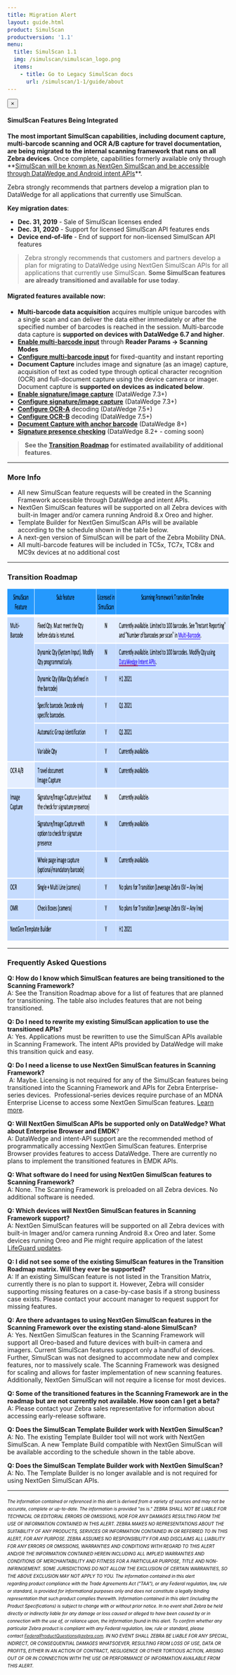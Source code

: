 ```yaml
---
title: Migration Alert
layout: guide.html
product: SimulScan
productversion: '1.1'
menu:
  title: SimulScan 1.1
  img: /simulscan/simulscan_logo.png
  items:
    - title: Go to Legacy SimulScan docs
      url: /simulscan/1-1/guide/about
---
```



<div class="alert alert-danger alert-dismissible fade in" role="alert"> <button type="button" class="close" data-dismiss="alert" aria-label="Close"><span aria-hidden="true">×</span></button> <h4>SimulScan Features Being Integrated</h4> <p><b>The most important SimulScan capabilities, including document capture, multi-barcode scanning and OCR A/B capture for travel documentation, are being migrated to the internal scanning framework that runs on all Zebra devices</b>. Once complete, capabilities formerly available only through **<u>SimulScan will be known as NextGen SimulScan and be accessible through DataWedge and Android intent APIs</u>**. 

Zebra strongly recommends that partners develop a migration plan to DataWedge for all applications that currently use SimulScan.</p><p><b>Key migration dates</b>:
    </p><ul>
        <li><b>Dec. 31, 2019</b> - Sale of SimulScan licenses ended</li>
        <li><b>Dec. 31, 2020</b> - Support for licensed SimulScan API features ends</li>
        <li><b>Device end-of-life</b> - End of support for non-licensed SimulScan API features</li>
    </ul>
</div>

> Zebra strongly recommends that customers and partners develop a plan for migrating to DataWedge using NextGen SimulScan APIs for all applications that currently use SimulScan. **Some SimulScan features are already transitioned and available for use today**. <br>

#### Migrated features available now:
* **Multi-barcode data acquisition** acquires multiple unique barcodes with a single scan and can deliver the data either immediately or after the specified number of barcodes is reached in the session. Multi-barcode data capture is **supported on devices with DataWedge 6.7 and higher**.
 * **[Enable multi-barcode input](/datawedge/7-5/guide/input/barcode/#readerparams)** through **Reader Params -> Scanning Modes**
 * **[Configure multi-barcode input](/datawedge/7-5/guide/input/barcode/#multibarcodeparams)** for fixed-quantity and instant reporting
* **Document Capture** includes image and signature (as an image) capture, acquisition of text as coded type through optical character recognition (OCR) and full-document capture using the device camera or imager. Document capture is **supported on devices as indicated below**.  
 * **[Enable signature/image capture](/datawedge/7-5/guide/input/barcode/#multibarcodeparams)** (DataWedge 7.3+)
 * **[Configure signature/image capture](/datawedge/7-5/guide/input/barcode/#decodersignature)** (DataWedge 7.3+)
 * **[Configure OCR-A](/datawedge/7-5/guide/input/barcode#ocra)** decoding (DataWedge 7.5+)
 * **[Configure OCR-B](/datawedge/7-5/guide/input/barcode#ocrb)** decoding (DataWedge 7.5+)
 * **[Document Capture with anchor barcode](/datawedge/8-0/guide/input/barcode/#documentcapturetemplate)** (DataWedge 8+)
 * **[Signature presence checking]()** (DataWedge 8.2+ - coming soon)

<!--  removed by eng.
* **[Sample app: Multi-barcode scanning](/emdk-for-android/7-5/samples/multibarcode1/)** (EMDK for Android 6.8+)
 * **[Sample app: Document capture](/emdk-for-android/7-5/samples/simulscan/)** (EMDK for Android 4.0+)
 -->

>**See the [Transition Roadmap](#transitionroadmap) for estimated availability of additional features**.

-----

### More Info
* All new SimulScan feature requests will be created in the Scanning Framework accessible through DataWedge and intent APIs.
* NextGen SimulScan features will be supported on all Zebra devices with built-in Imager and/or camera running Android 8.x Oreo and higher.
* Template Builder for NextGen SimulScan APIs will be available according to the schedule shown in the table below.
* A next-gen version of SimulScan will be part of the Zebra Mobility DNA.
* All multi-barcode features will be included in TC5x, TC7x, TC8x and MC9x devices at no additional cost


<!-- 12/10/19- removed, seemed misleading (as if only these devices were supported)

SimulScan currently supports only these devices: 
 * MC33
 * TC51/TC51-HC/TC52/TC56/TC57
 * TC55 
 * TC70/TC72/TC75/TC77
 * TC70x/TC75x
 * TC8000 

 -->

 -----

### Transition Roadmap
<img style="height:800px" src="simulscan_feature_table.png"/>

-----

### Frequently Asked Questions 

**Q: How do I know which SimulScan features are being transitioned to the Scanning Framework?**<br>
A: See the Transition Roadmap above for a list of features that are planned for transitioning. The table also includes features that are not being transitioned.

**Q: Do I need to rewrite my existing SimulScan application to use the transitioned APIs?** <br>
A: Yes. Applications must be rewritten to use the SimulScan APIs available in Scanning Framework. The intent APIs provided by DataWedge will make this transition quick and easy. 

**Q: Do I need a license to use NextGen SimulScan features in Scanning Framework?**<br> 
 A: Maybe. Licensing is not required for any of the SimulScan features being transitioned into the Scanning Framework and APIs for Zebra Enterprise-series devices.  Professional-series devices require purchase of an MDNA Enterprise License to access some NextGen SimulScan features. [Learn more](/licensing). 

**Q: Will NextGen SimulScan APIs be supported only on DataWedge? What about Enterprise Browser and EMDK**?<br>
A: DataWedge and intent-API support are the recommended method of programmatically accessing NextGen SimulScan features. Enterprise Browser provides features to access DataWedge. There are currently no plans to implement the transitioned features in EMDK APIs.

**Q: What software do I need for using NextGen SimulScan features to Scanning Framework?**<br>
A: None. The Scanning Framework is preloaded on all Zebra devices. No additional software is needed.<br>

**Q: Which devices will NextGen SimulScan features in Scanning Framework support?**<br>
A: NextGen SimulScan features will be supported on all Zebra devices with built-in Imager and/or camera running Android 8.x Oreo and later. Some devices running Oreo and Pie might require application of the latest [LifeGuard updates](https://www.zebra.com/us/en/support-downloads/lifeguard-security.html).

**Q: I did not see some of the existing SimulScan features in the Transition Roadmap matrix. Will they ever be supported?**<br> 
A: If an existing SimulScan feature is not listed in the Transition Matrix, currently there is no plan to support it. However, Zebra will consider supporting missing features on a case-by-case basis if a strong business case exists. Please contact your account manager to request support for missing features.

**Q: Are there advantages to using NextGen SimulScan features in the Scanning Framework over the existing stand-alone SimulScan?**<br>
A: Yes. NextGen SimulScan features in the Scanning Framework will support all Oreo-based and future devices with built-in camera and imagers. Current SimulScan features support only a handful of devices. Further, SimulScan was not designed to accommodate new and complex features, nor to massively scale. The Scanning Framework was designed for scaling and allows for faster implementation of new scanning features.   Additionally, NextGen SimulScan will not require a license for most devices. 

**Q: Some of the transitioned features in the Scanning Framework are in the roadmap but are not currently not available. How soon can I get a beta?** <br>
A: Please contact your Zebra sales representative for information about accessing early-release software.

**Q: Does the SimulScan Template Builder work with NextGen SimulScan?**<br>
A: No. The existing Template Builder tool will not work with NextGen SimulScan. A new Template Build compatible with NextGen SimulScan will be available according to the schedule shown in the table above.

**Q: Does the SimulScan Template Builder work with NextGen SimulScan?**<br>
A: No. The Template Builder is no longer available and is not required for using NextGen SimulScan APIs. 

-----

<i><font size="1" color="black"> The information contained or referenced in this alert is derived from a variety of sources and may not be accurate, complete or up-to-date. The information is provided "as is." ZEBRA SHALL NOT BE LIABLE FOR TECHNICAL OR EDITORIAL ERRORS OR OMISSIONS, NOR FOR ANY DAMAGES RESULTING FROM THE USE OF INFORMATION CONTAINED IN THIS ALERT. ZEBRA MAKES NO REPRESENTATIONS ABOUT THE SUITABILITY OF ANY PRODUCTS, SERVICES OR INFORMATION CONTAINED IN OR REFERRED TO IN THIS ALERT, FOR ANY PURPOSE. ZEBRA ASSUMES NO RESPONSIBILITY FOR AND DISCLAIMS ALL LIABILITY FOR ANY ERRORS OR OMISSIONS, WARRANTIES AND CONDITIONS WITH REGARD TO THIS ALERT AND/OR THE INFORMATION CONTAINED HEREIN INCLUDING ALL IMPLIED WARRANTIES AND CONDITIONS OF MERCHANTABILITY AND FITNESS FOR A PARTICULAR PURPOSE, TITLE AND NON-INFRINGEMENT. SOME JURISDICTIONS DO NOT ALLOW THE EXCLUSION OF CERTAIN WARRANTIES, SO THE ABOVE EXCLUSION MAY NOT APPLY TO YOU. The information contained in this alert regarding product compliance with the Trade Agreements Act ("TAA"), or any Federal regulation, law, rule or standard, is provided for informational purposes only and does not constitute a legally binding representation that such product complies therewith. Information contained in this alert (including the Product Specifications) is subject to change with or without prior notice. In no event shall Zebra be held directly or indirectly liable for any damage or loss caused or alleged to have been caused by or in connection with the use of, or reliance upon, the information found in this alert. To confirm whether any particular Zebra product is compliant with any Federal regulation, law, rule or standard, please contact FederalProductQuestions@zebra.com. IN NO EVENT SHALL ZEBRA BE LIABLE FOR ANY SPECIAL, INDIRECT, OR CONSEQUENTIAL DAMAGES WHATSOEVER, RESULTING FROM LOSS OF USE, DATA OR PROFITS, EITHER IN AN ACTION OF CONTRACT, NEGLIGENCE OR OTHER TORTIOUS ACTION, ARISING OUT OF OR IN CONNECTION WITH THE USE OR PERFORMANCE OF INFORMATION AVAILABLE FROM THIS ALERT.</font></i>

 